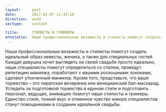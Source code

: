 ```yaml
---
layout:     post
date:       2017-01-07 11:43:18
direction:  wedd
sectype:    content

title:      СТИЛИСТЫ И ГРИММЕРЫ               
annotatio:  Наши профессиональные визажисты и стилисты помогут создать идеальный образ невесты, жениха, а также для специальных гостей. Каждая девушка хочет выглядеть на своей свадьбе просто идеально, наши специалисты помогут определиться со стилем, проведут репетицию макияжа, поработают с вашими роскошными локонами, сделают утонченный маникюр. Кроме того, представьте, что ваше торжество – это пиратская вечеринка или венецианский бал-маскарад. Уследить за подготовкой торжества в едином стиле и подготовить персонал, ведущих, анимацию помогут наши стилисты и гримеры. Единство стиля, тонкий вкус и отменное чувство юмора специалистов станут помощниками в создании идеальной свадьбы.  
---
```


Наши профессиональные визажисты и стилисты помогут создать идеальный образ невесты, жениха, а также для специальных гостей. Каждая девушка хочет выглядеть на своей свадьбе просто идеально, наши специалисты помогут определиться со стилем, проведут репетицию макияжа, поработают с вашими роскошными локонами, сделают утонченный маникюр. Кроме того, представьте, что ваше торжество – это пиратская вечеринка или венецианский бал-маскарад. Уследить за подготовкой торжества в едином стиле и подготовить персонал, ведущих, анимацию помогут наши стилисты и гримеры. Единство стиля, тонкий вкус и отменное чувство юмора специалистов станут помощниками в создании идеальной свадьбы. 